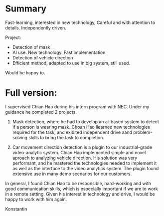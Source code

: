 # Summary

Fast-learning, interested in new technology, Careful and with attention to details. Independently driven.

Project:
 - Detection of mask
  - AI use. New technology. Fast implementation.
 - Detection of vehicle direction
  - Efficient method, adapted to use in big system, still used.

Would be happy to.

# Full version:

I supervised Chian Hao during his intern program with NEC. Under my guidance he completed 2 projects.

1. Mask detection, where he had to develop an ai-based system to detect if a person is wearing mask. Choan Hao llearned new technologies required for the task, and exibited independent drive aand problem-solving skills to bring the task to completion.

2. Car movement direction detection is a plugin to our industrial-grade video-analytic system. Chian Hao implemented simple and novel aproach to analyzing vehicle direction. His solution was very performant, and he mastered the technologies needed to implement it as well as the interface to the video analytics system. The plugin found extensive use in many demo scenarios for our customers.

In general, I found Chian Hao to be responsible, hard-working and with good communication skills, which is especially important if we are to work in a remote setting. Given his interest in technology and drive, I would be happy to work with him again.

Konstantin
